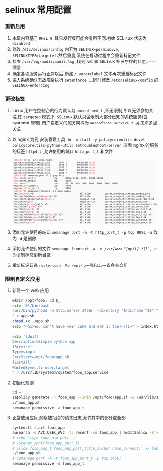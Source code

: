 # selinux 常用配置
### 重新启用
1. 本篇内容基于 `RHEL 9` ,其它发行版可能会有所不同.初始 SELinux 状态为 `disabled`
2. 修改 `/etc/selinux/config` 内容为 `SELINUX=permissive`, `SELINUXTYPE=targeted` .然后重启,系统在启动过程中会重新标记文件
3. 检查 `/var/log/audit/audit.log` ,找到 `AVC` 和 `SELINUX` 相关字样的日志,一一除错
4. 确定各项服务运行正常以后,新建 `/.autorelabel` 文件再次重启标记文件
5. 进入系统确认无故障后执行 `setenforce 1` ,同时修改 `/etc/selinux/config` 的 `SELINUX=enforcing`
### 更改标签
1. Linux 用户在控制台的行为默认为 `unconfined_t` ,即无限制,所以无须多加关注.在 `targeted` 模式下, `SELinux` 默认只会限制大部分已知的系统服务(由 systemd 管理),用户自定义的服务同样为 `unconfined_service_t` ,亦无须多加关注
2. 以 nginx 为例,安装管理工具 `dnf install -y policycoreutils-devel policycoreutils-python-utils setroubleshoot-server` ,查看 nginx 的服务的标签 `httpd_t` ,允许使用的端口 `http_port_t` 和文件

    ![nginx](./nginx.png)
3. 添加允许使用的端口 `semanage port -a -t http_port_t -p tcp 9090`, `-a` 改为 `-d` 是删除
4. 添加允许使用的文件 `semanage fcontext -a -e /var/www "/opt(/.*)?"`, `-e` 为复制标签到新目录
5. 重新标记目录 `restorecon -Rv /opt/` ,一般和上一条命令合用
### 限制自定义应用
1. 新建一个 web 应用
    ```bash
    mkdir /opt/fooo; cd $_
    echo '#!/bin/bash
    /usr/bin/python3 -m http.server 34567 --directory "$(dirname "$0")"
    ' > app.sh
    chmod +x ./app.sh
    echo "<h1>You can't have your cake and eat it too!</h1>" > index.html

    echo '[Unit]
    Description=Simple python app
    [Service]
    Type=simple
    ExecStart=/opt/fooo/app.sh
    [Install]
    WantedBy=multi-user.target
    ' > /usr/lib/systemd/system/fooo_app.service
    ```
2. 初始化规则
    ```bash
    cd ~
    sepolicy generate -n fooo_app --init /opt/fooo/app.sh -w /usr/lib/systemd/system/fooo_app.service /opt/fooo
    ./fooo_app.sh
    semanage permissive -a fooo_app_t
    ```
3. 正常使用应用,观察被拒绝的请求日志,允许其中的部分或全部
    ```bash
    systemctl start fooo_app
    ausearch -m AVC,USER_AVC -ts recent -su fooo_app | audit2allow -R >> fooo_app.te
    # echo 'type fooo_app_port_t;
    # corenet_port(fooo_app_port_t)
    # allow fooo_app_t fooo_app_port_t:tcp_socket name_connect;' >> fooo_app.te
    ./fooo_app.sh
    # semanage port -a -t fooo_app_port_t -p tcp 34567
    semanage permissive -d fooo_app_t
    ```